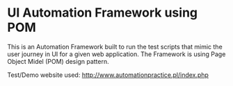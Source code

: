 
# UI Automation Framework using POM

This is an Automation Framework built to run the test scripts that mimic the user journey in UI for a given web application. The Framework is using Page Object Midel (POM) design pattern.

Test/Demo website used: http://www.automationpractice.pl/index.php 